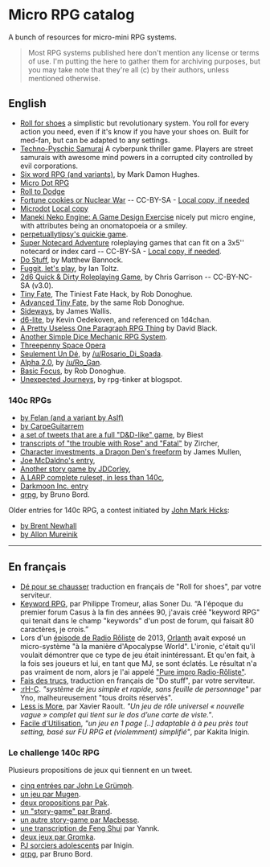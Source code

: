 # Micro RPG catalog

A bunch of resources for micro-mini RPG systems.

> Most RPG systems published here don't mention any license or terms of use. I'm putting the here to gather them for archiving purposes, but you may take note that they're all (c) by their authors, unless mentioned otherwise.

## English

* [Roll for shoes](roll-for-shoes.md) a simplistic but revolutionary system. You roll for every action you need, even if it's know if you have your shoes on. Built for med-fan, but can be adapted to any settings.
* [Techno-Pyschic Samurai](techno-psychic-samurai.md) A cyberpunk thriller game. Players are street samurais with awesome mind powers in a corrupted city controlled by evil corporations.
* [Six word RPG (and variants)](six-word-rpg.md), by Mark Damon Hughes.
* [Micro Dot RPG](micro-dot-rpg.md)
* [Roll to Dodge](roll-to-dodge.md)
* [Fortune cookies or Nuclear War](http://nickwedig.libraryofhighmoon.com/wp-content/uploads/2011/03/fortune-cookies2.pdf) -- CC-BY-SA - [Local copy, if needed](https://github.com/brunobord/micro-rpg-catalog/raw/master/files/fortune-cookies2.pdf)
* [Microdot](http://www.sreilly.pwp.blueyonder.co.uk/microdotrpg.html) [Local copy](microdot.md)
* [Maneki Neko Engine: A Game Design Exercise](maneki-neko-engine.md) nicely put micro engine, with attributes being an onomatopoeia or a smiley.
* [perpetuallytipsy's quickie game](perpetuallytipsy-quickie.md).
* [Super Notecard Adventure](super-notecard-adventure.md) roleplaying games that can fit on a 3x5'' notecard or index card -- CC-BY-SA - [Local copy, if needed](https://github.com/brunobord/micro-rpg-catalog/raw/master/files/SuperNotecardAdventures.pdf).
* [Do Stuff](do-stuff.md), by Matthew Bannock.
* [Fuggit, let's play](fuggit-lets-play.md), by Ian Toltz.
* [2d6 Quick & Dirty Roleplaying Game](2d6QnD.md), by Chris Garrison -- CC-BY-NC-SA (v3.0).
* [Tiny Fate](tiny-fate.md), The Tiniest Fate Hack, by Rob Donoghue.
* [Advanced Tiny Fate](advanced-tiny-fate.md), by the same Rob Donoghue.
* [Sideways](sideways.md), by James Wallis.
* [d6-lite](d6-lite.md), by Kevin Oedekoven, and referenced on 1d4chan.
* [A Pretty Useless One Paragraph RPG Thing](a-pretty-useless-one-paragraph-rpg-thing.md) by David Black.
* [Another Simple Dice Mechanic RPG System](another-simple-dice-mechanic-rpg-system.md).
* [Threepenny Space Opera](threepenny-space-opera.md)
* [Seulement Un Dé](seulement-un-dé.md), by [/u/Rosario_Di_Spada](https://www.reddit.com/user/Rosario_Di_Spada).
* [Alpha 2.0](alpha-2.0.md), by [/u/Ro_Gan](https://www.reddit.com/user/Ro_Gan).
* [Basic Focus](basic-focus.md), by Rob Donoghue.
* [Unexpected Journeys](unexpected-journeys.md), by rpg-tinker at blogspot.

### 140c RPGs

* [by Felan (and a variant by AsIf)](140c-rpg-felan.md)
* [by CarpeGuitarrem](140c-rpg-carpeguitarrem.md)
* [a set of tweets that are a full "D&D-like" game](140c-rpg-biest.md), by Biest
* [transcripts of "the trouble with Rose" and "Fatal"](140c-rpg-zircher.md) by Zircher,
* [Character investments, a Dragon Den's freeform](140c-rpg-james-mullen.md) by James Mullen,
* [Joe McDaldno's entry](140c-rpg-mcdaldno.md),
* [Another story game by JDCorley](140c-rpg-jdcorley.md),
* [A LARP complete ruleset, in less than 140c](140c-rpg-w176.md),
* [Darkmoon Inc. entry](140c-rpg-darkmoon-inc.md)
* [qrpg](qrpg.md), by Bruno Bord.

Older entries for 140c RPG, a contest initiated by [John Mark Hicks](http://farsightblogger.blogspot.fr/2009/07/twitter-challenge.html):

* [by Brent Newhall](140c-brent-newhall.md)
* [by Allon Mureinik](140c-allon-mureinik.md)

----

## En français

* [Dé pour se chausser](dé-pour-se-chausser.md) traduction en français de "Roll for shoes", par votre serviteur.
* [Keyword RPG](keyword-rpg.md), par Philippe Tromeur, alias Soner Du. “A l'époque du premier forum Casus à la fin des années 90, j'avais créé "keyword RPG" qui tenait dans le champ "keywords" d'un post de forum, qui faisait 80 caractères, je crois.”
* Lors d'un [épisode de Radio Rôliste](http://radio-roliste.net/2013/12/14/radio-roliste-29-reprise-partie-1/) de 2013, [Orlanth](http://www.memoiresecondaire.fr/) avait exposé un micro-système "à la manière d'Apocalypse World". L'ironie, c'était qu'il voulait démontrer que ce type de jeu était inintéressant. Et qu'en fait, à la fois ses joueurs et lui, en tant que MJ, se sont éclatés. Le résultat n'a pas vraiment de nom, alors je l'ai appelé ["Pure impro Radio-Rôliste"](pure-impro-radioroliste.md).
* [Fais des trucs](do-stuff-fr.md), traduction en français de "Do stuff", par votre serviteur.
* [:rH-C](http://www.misterfrankenstein.com/wordpress/wp-content/uploads/2010/03/rHC1.pdf). *"système de jeu simple et rapide, sans feuille de personnage"* par Yno, malheureusement "tous droits réservés".
* [Less is More](less-is-more.md), par Xavier Raoult. *"Un jeu de rôle universel « nouvelle vague » complet qui tient sur le dos d’une carte de viste."*.
* [Facile d'Utilisation](facile-d-utilisation.md), *"un jeu en 1 page [..] adaptable à à peu près tout setting, basé sur FU RPG et (violemment) simplifié"*, par Kakita Inigin.

### Le challenge 140c RPG

Plusieurs propositions de jeux qui tiennent en un tweet.

* [cinq entrées par John Le Grümph](140c-rpg-grumph.md).
* [un jeu par Mugen](140c-rpg-mugen.md).
* [deux propositions par Pak](140c-rpg-pak.md).
* [un "story-game" par Brand](140c-rpg-brand.md).
* [un autre story-game par Macbesse](140c-prg-macbesse.md).
* [une transcription de Feng Shui](140c-rpg-yannk.md) par Yannk.
* [deux jeux par Gromka](140c-rpg-gromka.md).
* [PJ sorciers adolescents](140c-rpg-iginin.md) par Inigin.
* [qrpg](qrpg.md), par Bruno Bord.

